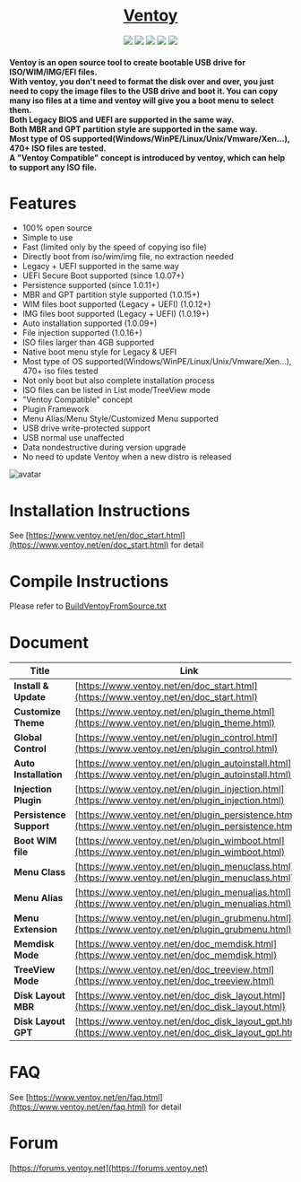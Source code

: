<h1 align="center">
  <a href=https://www.ventoy.net/>Ventoy</a>
</h1>

<p align="center">
  <img src="https://img.shields.io/github/release/ventoy/Ventoy.svg?style=for-the-badge">
  <img src="https://img.shields.io/github/license/ventoy/Ventoy?style=for-the-badge">
  <img src="https://img.shields.io/github/stars/ventoy/Ventoy?style=for-the-badge">
  <img src="https://img.shields.io/github/downloads/ventoy/Ventoy/total.svg?style=for-the-badge">
  <img src="https://img.shields.io/github/workflow/status/ventoy/Ventoy/Ventoy%20CI?label=actions&logo=github&style=for-the-badge">
  
</p>

<h4 align="left">
Ventoy is an open source tool to create bootable USB drive for ISO/WIM/IMG/EFI files. <br/>
With ventoy, you don't need to format the disk over and over, you just need to copy the image files to the USB drive and boot it.   
You can copy many iso files at a time and ventoy will give you a boot menu to select them. <br/> 
Both Legacy BIOS and UEFI are supported in the same way.<br/>
Both MBR and GPT partition style are supported in the same way.<br/>
Most type of OS supported(Windows/WinPE/Linux/Unix/Vmware/Xen...), 470+ ISO files are tested.  <br/>
A "Ventoy Compatible" concept is introduced by ventoy, which can help to support any ISO file.
</h4>

# Features
* 100% open source
* Simple to use
* Fast (limited only by the speed of copying iso file)
* Directly boot from iso/wim/img file, no extraction needed
* Legacy + UEFI supported in the same way
* UEFI Secure Boot supported (since 1.0.07+)
* Persistence supported (since 1.0.11+)
* MBR and GPT partition style supported (1.0.15+)
* WIM files boot supported (Legacy + UEFI) (1.0.12+)
* IMG files boot supported (Legacy + UEFI) (1.0.19+)
* Auto installation supported (1.0.09+)
* File injection supported (1.0.16+)
* ISO files larger than 4GB supported
* Native boot menu style for Legacy & UEFI
* Most type of OS supported(Windows/WinPE/Linux/Unix/Vmware/Xen...), 470+ iso files tested
* Not only boot but also complete installation process
* ISO files can be listed in List mode/TreeView mode
* "Ventoy Compatible" concept
* Plugin Framework
* Menu Alias/Menu Style/Customized Menu supported
* USB drive write-protected support
* USB normal use unaffected
* Data nondestructive during version upgrade
* No need to update Ventoy when a new distro is released

![avatar](https://www.ventoy.net/static/img/screen/screen_uefi.png)


# Installation Instructions
See [https://www.ventoy.net/en/doc_start.html](https://www.ventoy.net/en/doc_start.html) for detail

# Compile Instructions
Please refer to [BuildVentoyFromSource.txt](https://github.com/ventoy/Ventoy/blob/master/DOC/BuildVentoyFromSource.txt)

# Document
Title | Link
-|-
**Install & Update** | [https://www.ventoy.net/en/doc_start.html](https://www.ventoy.net/en/doc_start.html)
**Customize Theme** | [https://www.ventoy.net/en/plugin_theme.html](https://www.ventoy.net/en/plugin_theme.html)  
**Global Control** | [https://www.ventoy.net/en/plugin_control.html](https://www.ventoy.net/en/plugin_control.html)  
**Auto Installation** | [https://www.ventoy.net/en/plugin_autoinstall.html](https://www.ventoy.net/en/plugin_autoinstall.html)  
**Injection Plugin** | [https://www.ventoy.net/en/plugin_injection.html](https://www.ventoy.net/en/plugin_injection.html)  
**Persistence Support** | [https://www.ventoy.net/en/plugin_persistence.html](https://www.ventoy.net/en/plugin_persistence.html)  
**Boot WIM file** | [https://www.ventoy.net/en/plugin_wimboot.html](https://www.ventoy.net/en/plugin_wimboot.html)  
**Menu Class** | [https://www.ventoy.net/en/plugin_menuclass.html](https://www.ventoy.net/en/plugin_menuclass.html)  
**Menu Alias** | [https://www.ventoy.net/en/plugin_menualias.html](https://www.ventoy.net/en/plugin_menualias.html)  
**Menu Extension** | [https://www.ventoy.net/en/plugin_grubmenu.html](https://www.ventoy.net/en/plugin_grubmenu.html)  
**Memdisk Mode** | [https://www.ventoy.net/en/doc_memdisk.html](https://www.ventoy.net/en/doc_memdisk.html)  
**TreeView Mode** | [https://www.ventoy.net/en/doc_treeview.html](https://www.ventoy.net/en/doc_treeview.html)  
**Disk Layout MBR** | [https://www.ventoy.net/en/doc_disk_layout.html](https://www.ventoy.net/en/doc_disk_layout.html)  
**Disk Layout GPT** | [https://www.ventoy.net/en/doc_disk_layout_gpt.html](https://www.ventoy.net/en/doc_disk_layout_gpt.html)  


# FAQ
See [https://www.ventoy.net/en/faq.html](https://www.ventoy.net/en/faq.html) for detail


# Forum
[https://forums.ventoy.net](https://forums.ventoy.net)


